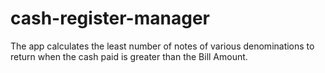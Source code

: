 # cash-register-manager

The app calculates the least number of notes of various denominations to return when the cash paid is greater than the Bill Amount. 
